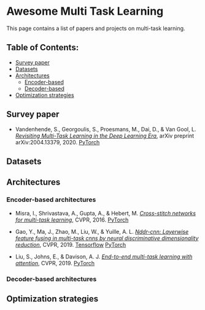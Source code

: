 # Awesome Multi Task Learning
This page contains a list of papers and projects on multi-task learning. 

## Table of Contents:

- [Survey paper](#survey) 
- [Datasets](#datasets)
- [Architectures](#architectures)
  - [Encoder-based](#encoder)
  - [Decoder-based](#decoder)
- [Optimization strategies](#optimization)


<a name="survey"></a>
## Survey paper
- <a name="vandenhende2020revisiting"></a> Vandenhende, S., Georgoulis, S., Proesmans, M., Dai, D., & Van Gool, L. 
*[Revisiting Multi-Task Learning in the Deep Learning Era](https://arxiv.org/abs/2004.13379)*,
arXiv preprint arXiv:2004.13379, 2020. [PyTorch](https://github.com/SimonVandenhende/Multi-Task-Learning-PyTorch)

<a name="datasets"></a>
## Datasets


<a name="architectures"></a>
## Architectures

<a name="encoder"></a>
### Encoder-based architectures
- <a name="misra2016cross"></a> Misra, I., Shrivastava, A., Gupta, A., & Hebert, M.
*[Cross-stitch networks for multi-task learning](https://www.cv-foundation.org/openaccess/content_cvpr_2016/html/Misra_Cross-Stitch_Networks_for_CVPR_2016_paper.html)*,
CVPR, 2016. [PyTorch](https://github.com/SimonVandenhende/Multi-Task-Learning-PyTorch)

- <a name="gao2019nddr"></a> Gao, Y., Ma, J., Zhao, M., Liu, W., & Yuille, A. L. 
*[Nddr-cnn: Layerwise feature fusing in multi-task cnns by neural discriminative dimensionality reduction](https://openaccess.thecvf.com/content_CVPR_2019/html/Gao_NDDR-CNN_Layerwise_Feature_Fusing_in_Multi-Task_CNNs_by_Neural_Discriminative_CVPR_2019_paper.html)*,
CVPR, 2019. [Tensorflow](https://github.com/ethanygao/NDDR-CNN) [PyTorch](https://github.com/SimonVandenhende/Multi-Task-Learning-PyTorch)

- <a name="liu2019mtan"></a> Liu, S., Johns, E., & Davison, A. J. 
*[End-to-end multi-task learning with attention](https://arxiv.org/abs/1803.10704)*,
CVPR, 2019. [PyTorch](https://github.com/lorenmt/mtan)


<a name="decoder"></a>
### Decoder-based architectures


<a name="optimization"></a>
## Optimization strategies



